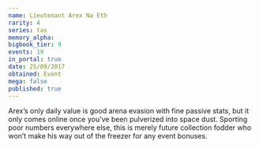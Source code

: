 ```yaml
---
name: Lieutenant Arex Na Eth
rarity: 4
series: tas
memory_alpha:
bigbook_tier: 9
events: 19
in_portal: true
date: 25/09/2017
obtained: Event
mega: false
published: true
---
```


Arex’s only daily value is good arena evasion with fine passive stats, but it only comes online once you’ve been pulverized into space dust. Sporting poor numbers everywhere else, this is merely future collection fodder who won’t make his way out of the freezer for any event bonuses.
